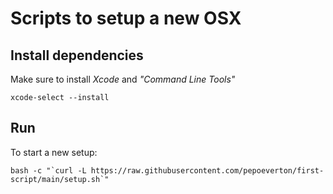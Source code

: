 # Scripts to setup a new OSX


## Install dependencies
Make sure to install *Xcode* and *"Command Line Tools"*

```
xcode-select --install
```

## Run
To start a new setup:

```
bash -c "`curl -L https://raw.githubusercontent.com/pepoeverton/first-script/main/setup.sh`"
```


